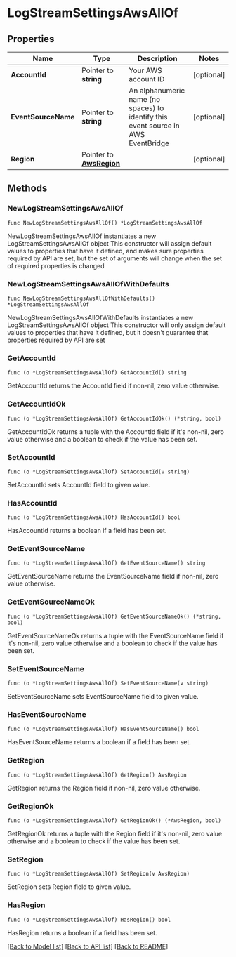 # LogStreamSettingsAwsAllOf

## Properties

Name | Type | Description | Notes
------------ | ------------- | ------------- | -------------
**AccountId** | Pointer to **string** | Your AWS account ID | [optional] 
**EventSourceName** | Pointer to **string** | An alphanumeric name (no spaces) to identify this event source in AWS EventBridge | [optional] 
**Region** | Pointer to [**AwsRegion**](AwsRegion.md) |  | [optional] 

## Methods

### NewLogStreamSettingsAwsAllOf

`func NewLogStreamSettingsAwsAllOf() *LogStreamSettingsAwsAllOf`

NewLogStreamSettingsAwsAllOf instantiates a new LogStreamSettingsAwsAllOf object
This constructor will assign default values to properties that have it defined,
and makes sure properties required by API are set, but the set of arguments
will change when the set of required properties is changed

### NewLogStreamSettingsAwsAllOfWithDefaults

`func NewLogStreamSettingsAwsAllOfWithDefaults() *LogStreamSettingsAwsAllOf`

NewLogStreamSettingsAwsAllOfWithDefaults instantiates a new LogStreamSettingsAwsAllOf object
This constructor will only assign default values to properties that have it defined,
but it doesn't guarantee that properties required by API are set

### GetAccountId

`func (o *LogStreamSettingsAwsAllOf) GetAccountId() string`

GetAccountId returns the AccountId field if non-nil, zero value otherwise.

### GetAccountIdOk

`func (o *LogStreamSettingsAwsAllOf) GetAccountIdOk() (*string, bool)`

GetAccountIdOk returns a tuple with the AccountId field if it's non-nil, zero value otherwise
and a boolean to check if the value has been set.

### SetAccountId

`func (o *LogStreamSettingsAwsAllOf) SetAccountId(v string)`

SetAccountId sets AccountId field to given value.

### HasAccountId

`func (o *LogStreamSettingsAwsAllOf) HasAccountId() bool`

HasAccountId returns a boolean if a field has been set.

### GetEventSourceName

`func (o *LogStreamSettingsAwsAllOf) GetEventSourceName() string`

GetEventSourceName returns the EventSourceName field if non-nil, zero value otherwise.

### GetEventSourceNameOk

`func (o *LogStreamSettingsAwsAllOf) GetEventSourceNameOk() (*string, bool)`

GetEventSourceNameOk returns a tuple with the EventSourceName field if it's non-nil, zero value otherwise
and a boolean to check if the value has been set.

### SetEventSourceName

`func (o *LogStreamSettingsAwsAllOf) SetEventSourceName(v string)`

SetEventSourceName sets EventSourceName field to given value.

### HasEventSourceName

`func (o *LogStreamSettingsAwsAllOf) HasEventSourceName() bool`

HasEventSourceName returns a boolean if a field has been set.

### GetRegion

`func (o *LogStreamSettingsAwsAllOf) GetRegion() AwsRegion`

GetRegion returns the Region field if non-nil, zero value otherwise.

### GetRegionOk

`func (o *LogStreamSettingsAwsAllOf) GetRegionOk() (*AwsRegion, bool)`

GetRegionOk returns a tuple with the Region field if it's non-nil, zero value otherwise
and a boolean to check if the value has been set.

### SetRegion

`func (o *LogStreamSettingsAwsAllOf) SetRegion(v AwsRegion)`

SetRegion sets Region field to given value.

### HasRegion

`func (o *LogStreamSettingsAwsAllOf) HasRegion() bool`

HasRegion returns a boolean if a field has been set.


[[Back to Model list]](../README.md#documentation-for-models) [[Back to API list]](../README.md#documentation-for-api-endpoints) [[Back to README]](../README.md)


